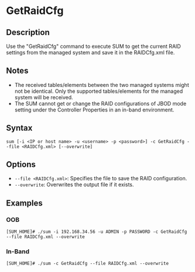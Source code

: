 # GetRaidCfg

## Description

Use the "GetRaidCfg" command to execute SUM to get the current RAID settings from the managed system and save it in the RAIDCfg.xml file.

## Notes

- The received tables/elements between the two managed systems might not be identical. Only the supported tables/elements for the managed system will be received.
- The SUM cannot get or change the RAID configurations of JBOD mode setting under the Controller Properties in an in-band environment.

## Syntax

```
sum [-i <IP or host name> -u <username> -p <password>] -c GetRaidCfg --file <RAIDCfg.xml> [--overwrite]
```

## Options

- `--file <RAIDCfg.xml>`: Specifies the file to save the RAID configuration.
- `--overwrite`: Overwrites the output file if it exists.

## Examples

### OOB
```
[SUM_HOME]# ./sum -i 192.168.34.56 -u ADMIN -p PASSWORD -c GetRaidCfg --file RAIDCfg.xml --overwrite
```

### In-Band
```
[SUM_HOME]# ./sum -c GetRaidCfg --file RAIDCfg.xml --overwrite
```
